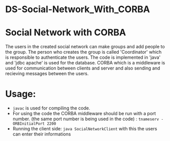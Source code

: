 # DS-Social-Network_With_CORBA
# Social Network with CORBA

The users in the created social network can make groups and add people to the group. The person who creates the group is called 'Coordinator' which is responsible to authenticate the users. The code is implemented in 'java' and 'jdbc apache' is used for the database. CORBA which is a middleware is used for communication between clients and server and also sending and recieving messages between the users. 


# Usage:
   - `javac` is used for compiling the code.
   - For using the code the CORBA middleware should be run with a port number. (the same port number is being used in the code) :
    `tnameserv -ORBInitialPort 2200`
  - Running the client side:
  `java SocialNetworkClient`
    with this the users can enter their informations
